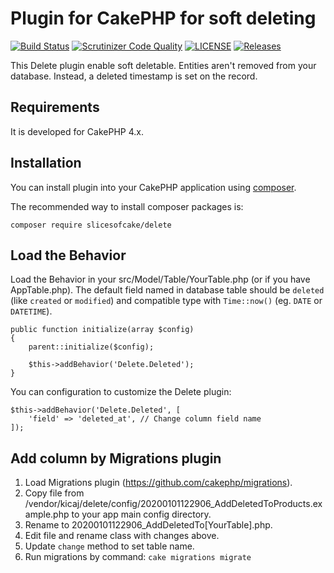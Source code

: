 # Plugin for CakePHP for soft deleting

[![Build Status](https://scrutinizer-ci.com/g/slicesofcake/delete/badges/build.png?b=master)](https://scrutinizer-ci.com/g/slicesofcake/delete/build-status/master)
[![Scrutinizer Code Quality](https://scrutinizer-ci.com/g/slicesofcake/delete/badges/quality-score.png?b=master)](https://scrutinizer-ci.com/g/slicesofcake/delete/?branch=master)
[![LICENSE](https://img.shields.io/github/license/slicesofcake/delete.svg)](https://github.com/slicesofcake/delete/blob/master/LICENSE)
[![Releases](https://img.shields.io/github/release/slicesofcake/delete.svg)](https://github.com/slicesofcake/delete/releases)



This Delete plugin enable soft deletable.
Entities aren't removed from your database. Instead, a deleted timestamp is set on the record.

## Requirements

It is developed for CakePHP 4.x.

## Installation

You can install plugin into your CakePHP application using [composer](http://getcomposer.org).

The recommended way to install composer packages is:
```
composer require slicesofcake/delete
```

Load the Behavior
---------------------

Load the Behavior in your src/Model/Table/YourTable.php (or if you have AppTable.php). The default field named in database table should be `deleted` (like `created` or `modified`) and compatible type with `Time::now()` (eg. `DATE` or `DATETIME`).
```
public function initialize(array $config)
{
    parent::initialize($config);

    $this->addBehavior('Delete.Deleted');
}
```

You can configuration to customize the Delete plugin:
```
$this->addBehavior('Delete.Deleted', [
    'field' => 'deleted_at', // Change column field name
]);
```

## Add column by Migrations plugin

1. Load Migrations plugin (https://github.com/cakephp/migrations).
2. Copy file from /vendor/kicaj/delete/config/20200101122906_AddDeletedToProducts.example.php to your app main config directory.
3. Rename to 20200101122906_AddDeletedTo[YourTable].php.
4. Edit file and rename class with changes above.
5. Update `change` method to set table name.
6. Run migrations by command: ```cake migrations migrate```
